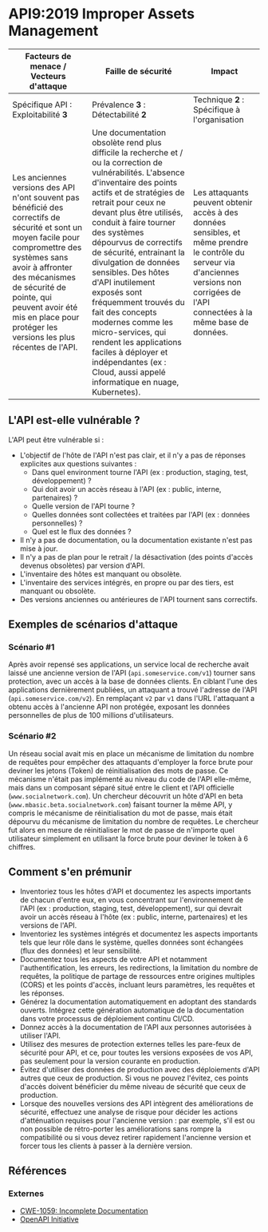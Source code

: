API9:2019 Improper Assets Management
====================================

| Facteurs de menace / Vecteurs d'attaque | Faille de sécurité | Impact |
| - | - | - |
| Spécifique API : Exploitabilité **3** | Prévalence **3** : Détectabilité **2** | Technique **2** : Spécifique à l'organisation |
| Les anciennes versions des API n'ont souvent pas bénéficié des correctifs de sécurité et sont un moyen facile pour compromettre des systèmes sans avoir à affronter des mécanismes de sécurité de pointe, qui peuvent avoir été mis en place pour protéger les versions les plus récentes de l'API. | Une documentation obsolète rend plus difficile la recherche et / ou la correction de vulnérabilités. L'absence d'inventaire des points actifs et de stratégies de retrait pour ceux ne devant plus être utilisés, conduit à faire tourner des systèmes dépourvus de correctifs de sécurité, entrainant la divulgation de données sensibles. Des hôtes d'API inutilement exposés sont fréquemment trouvés du fait des concepts modernes comme les micro-services, qui rendent les applications faciles à déployer et indépendantes (ex : Cloud, aussi appelé informatique en nuage, Kubernetes). | Les attaquants peuvent obtenir accès à des données sensibles, et même prendre le contrôle du serveur via d'anciennes versions non corrigées de l'API connectées à la même base de données. |

## L'API est-elle vulnérable ?

L'API peut être vulnérable si :

* L'objectif de l'hôte de l'API n'est pas clair, et il n'y a pas de réponses
  explicites aux questions suivantes :
  * Dans quel environment tourne l'API (ex : production, staging, test,
    développement) ?
  * Qui doit avoir un accès réseau à l'API (ex : public, interne, partenaires) ?
  * Quelle version de l'API tourne ?
  * Quelles données sont collectées et traitées par l'API (ex : données
    personnelles) ?
  * Quel est le flux des données ?
* Il n'y a pas de documentation, ou la documentation existante n'est pas mise
  à jour.
* Il n'y a pas de plan pour le retrait / la désactivation (des points d'accès 
  devenus obsolètes) par version d'API.
* L'inventaire des hôtes est manquant ou obsolète.
* L'inventaire des services intégrés, en propre ou par des tiers, est manquant
  ou obsolète.
* Des versions anciennes ou antérieures de l'API tournent sans correctifs.

## Exemples de scénarios d'attaque

### Scénario #1

Après avoir repensé ses applications, un service local de recherche avait
laissé une ancienne version de l'API (`api.someservice.com/v1`) tourner sans
protection, avec un accès à la base de données clients. En ciblant l'une des
applications dernièrement publiées, un attaquant a trouvé l'adresse de l'API (`api.someservice.com/v2`). En remplaçant `v2` par `v1` dans l'URL l'attaquant
a obtenu accès à l'ancienne API non protégée, exposant les données personnelles
de plus de 100 millions d'utilisateurs.

### Scénario #2

Un réseau social avait mis en place un mécanisme de limitation du nombre de
requêtes pour empêcher des attaquants d'employer la force brute pour deviner
les jetons (Token) de réinitialisation des mots de passe. Ce mécanisme n'était pas
implémenté au niveau du code de l'API elle-même, mais dans un composant séparé
situé entre le client et l'API officielle (`www.socialnetwork.com`).
Un chercheur découvrit un hôte d'API en beta
(`www.mbasic.beta.socialnetwork.com`) faisant tourner la même API, y
compris le mécanisme de réinitialisation du mot de passe, mais était dépourvu
du mécanisme de limitation du nombre de requêtes. Le chercheur fut alors en mesure
de réinitialiser le mot de passe de n'importe quel utilisateur simplement en
utilisant la force brute pour deviner le token à 6 chiffres.

## Comment s'en prémunir

* Inventoriez tous les hôtes d'API et documentez les aspects importants de
  chacun d'entre eux, en vous concentrant sur l'environnement de l'API (ex :
  production, staging, test, développement), sur qui devrait avoir un accès
  réseau à l'hôte (ex : public, interne, partenaires) et les versions de l'API.
* Inventoriez les systèmes intégrés et documentez les aspects importants tels
  que leur rôle dans le système, quelles données sont échangées (flux des
  données) et leur sensibilité.
* Documentez tous les aspects de votre API et notamment l'authentification, les
  erreurs, les redirections, la limitation du nombre de requêtes, la politique
  de partage de ressources entre origines multiples (CORS) et les points
  d'accès, incluant leurs paramètres, les requêtes et les réponses.
* Générez la documentation automatiquement en adoptant des standards ouverts.
  Intégrez cette génération automatique de la documentation dans votre processus de déploiement continu CI/CD.
* Donnez accès à la documentation de l'API aux personnes autorisées à utiliser
  l'API.
* Utilisez des mesures de protection externes telles les pare-feux de
  sécurité pour API, et ce, pour toutes les versions exposées de vos API, pas
  seulement pour la version courante en production.
* Évitez d'utiliser des données de production avec des déploiements d'API
  autres que ceux de production. Si vous ne pouvez l'évitez, ces points d'accès
  doivent bénéficier du même niveau de sécurité que ceux de production.
* Lorsque des nouvelles versions des API intègrent des améliorations de
  sécurité, effectuez une analyse de risque pour décider les actions 
  d'atténuation requises pour l'ancienne version : par exemple, s'il est ou non
  possible de rétro-porter les améliorations sans rompre la compatibilité ou si
  vous devez retirer rapidement l'ancienne version et forcer tous les clients à
  passer à la dernière version.

## Références

### Externes

* [CWE-1059: Incomplete Documentation][1]
* [OpenAPI Initiative][2]

[1]: https://cwe.mitre.org/data/definitions/1059.html
[2]: https://www.openapis.org/
